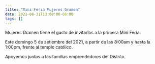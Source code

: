 ```yaml
---
title: "Mini Feria Mujeres Gramen"
date: 2021-08-31T13:00:00-06:00
tags: []
---
```

Mujeres Gramen tiene el gusto de invitarlos a la primera Mini Feria.

Este domingo 5 de setiembre del 2021, a partir de las 8:00am y hasta la 1:00pm, frente al templo católico. 

Apoyemos juntos a las familias emprendedores del Distrito.